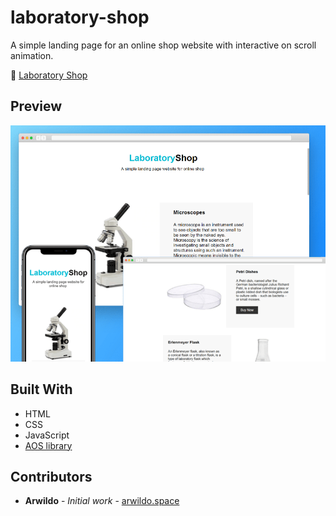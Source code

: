 # laboratory-shop
A simple landing page for an online shop website with interactive on scroll animation.

:microscope: [Laboratory Shop](https://www.arwildo.space/laboratory-shop)

## Preview
![alt text](https://raw.githubusercontent.com/arwildo/laboratory-shop/master/previews/laboratory-shop.png "Website Preview")

## Built With

* HTML
* CSS
* JavaScript
* [AOS library](https://github.com/michalsnik/aos)

## Contributors

* **Arwildo** - *Initial work* - [arwildo.space](http://www.arwildo.space/)
